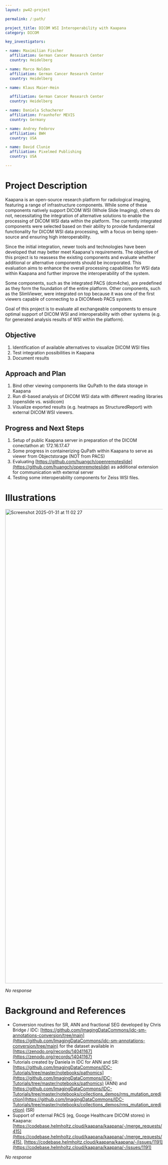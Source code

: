 ```yaml
---
layout: pw42-project

permalink: /:path/

project_title: DICOM WSI Interoperability with Kaapana
category: DICOM

key_investigators:

- name: Maximilian Fischer
  affiliation: German Cancer Research Center
  country: Heidelberg

- name: Marco Nolden
  affiliation: German Cancer Research Center
  country: Heidelberg

- name: Klaus Maier-Hein

  affiliation: German Cancer Research Center
  country: Heidelberg

- name: Daniela Schacherer
  affiliation: Fraunhofer MEVIS
  country: Germany

- name: Andrey Fedorov
  affiliation: BWH
  country: USA

- name: David Clunie
  affiliation: Pixelmed Publishing
  country: USA

---
```


# Project Description

<!-- Add a short paragraph describing the project. -->


Kaapana is an open-source research platform for radiological imaging, featuring a range of infrastructure components. While some of these components natively support DICOM WSI (Whole Slide Imaging), others do not, necessitating the integration of alternative solutions to enable the processing of DICOM WSI data within the platform. The currently integrated components were selected based on their ability to provide fundamental functionality for DICOM WSI data processing, with a focus on being open-source and ensuring high interoperability.

Since the initial integration, newer tools and technologies have been developed that may better meet Kaapana's requirements. The objective of this project is to reassess the existing components and evaluate whether additional or alternative components should be incorporated. This evaluation aims to enhance the overall processing capabilities for WSI data within Kaapana and further improve the interoperability of the system.

Some components, such as the integrated PACS (dcm4che), are predefined as they form the foundation of the entire platform. Other components, such as the SlimViewer, were integrated on top because it was one of the first viewers capable of connecting to a DICOMweb PACS system.

Goal of this project is to evaluate all exchangeable components to ensure optimal support of DICOM WSI and interoperability with other systems (e.g. for generated analysis results of WSI within the platform).



## Objective

<!-- Describe here WHAT you would like to achieve (what you will have as end result). -->


1. Identification of available alternatives to visualize DICOM WSI files
2. Test integration possibilities in Kaapana
3. Document results 




## Approach and Plan

<!-- Describe here HOW you would like to achieve the objectives stated above. -->


1. Bind other viewing components like QuPath to the data storage in Kaapana
2. Run dl-based analysis of DICOM WSI data with different reading libraries (openslide vs. wsidicom)
3. Visualize exported results (e.g. heatmaps as StructuredReport) with external DICOM WSI viewers. 



## Progress and Next Steps



1. Setup of public Kaapana server in preparation of the DICOM conectathon at: 172.16.17.47
2. Some progress in containerizing QuPath within Kaapana to serve as viewer from Objectstorage (NOT from PACS)
3. Evaluating [https://github.com/huangch/openremoteslide](https://github.com/huangch/openremoteslide) as additional extension for communication with external server
4. Testing some interoperability components for Zeiss WSI files. 




# Illustrations

<img width="1512" alt="Screenshot 2025-01-31 at 11 02 27" src="https://github.com/user-attachments/assets/43a43144-2570-46a9-87c4-2dc2489d084a" />



_No response_



# Background and References

* Conversion routines for SR, ANN and fractional SEG developed by Chris Bridge / IDC: [https://github.com/ImagingDataCommons/idc-sm-annotations-conversion/tree/main](https://github.com/ImagingDataCommons/idc-sm-annotations-conversion/tree/main) for the dataset available in [https://zenodo.org/records/14041167](https://zenodo.org/records/14041167)
* Tutorials created by Daniela in IDC for ANN and SR: [https://github.com/ImagingDataCommons/IDC-Tutorials/tree/master/notebooks/pathomics](https://github.com/ImagingDataCommons/IDC-Tutorials/tree/master/notebooks/pathomics) (ANN) and [https://github.com/ImagingDataCommons/IDC-Tutorials/tree/master/notebooks/collections_demos/rms_mutation_prediction](https://github.com/ImagingDataCommons/IDC-Tutorials/tree/master/notebooks/collections_demos/rms_mutation_prediction) (SR)
* Support of external PACS (eg, Googe Healthcare DICOM stores) in Kaapana: [https://codebase.helmholtz.cloud/kaapana/kaapana/-/merge_requests/415](https://codebase.helmholtz.cloud/kaapana/kaapana/-/merge_requests/415), [https://codebase.helmholtz.cloud/kaapana/kaapana/-/issues/1191](https://codebase.helmholtz.cloud/kaapana/kaapana/-/issues/1191)
<!-- If you developed any software, include link to the source code repository.
     If possible, also add links to sample data, and to any relevant publications. -->


_No response_

